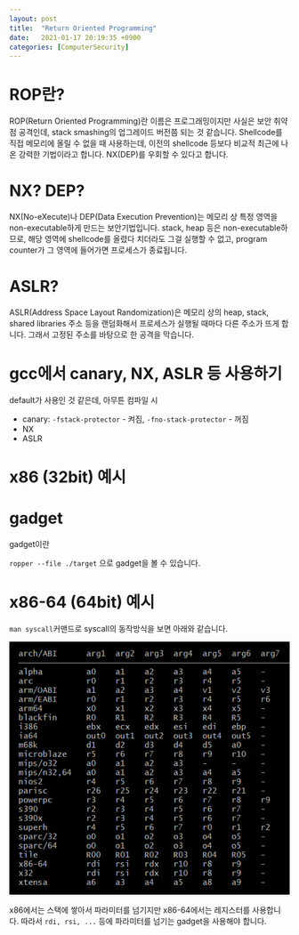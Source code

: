 ```yaml
---
layout: post
title:  "Return Oriented Programming"
date:   2021-01-17 20:19:35 +0900
categories: [ComputerSecurity]
---
```


# ROP란?
ROP(Return Oriented Programming)란 이름은 프로그래밍이지만 사실은 보안 취약점 공격인데, stack smashing의 업그레이드 버전쯤 되는 것 같습니다. Shellcode를 직접 메모리에 올릴 수 없을 때 사용하는데, 이전의 shellcode 등보다 비교적 최근에 나온 강력한 기법이라고 합니다. NX(DEP)를 우회할 수 있다고 합니다. 

# NX? DEP?
NX(No-eXecute)나 DEP(Data Execution Prevention)는 메모리 상 특정 영역을 non-executable하게 만드는 보안기법입니다. stack, heap 등은 non-executable하므로, 해당 영역에 shellcode를 올렸다 치더라도 그걸 실행할 수 없고, program counter가 그 영역에 들어가면 프로세스가 종료됩니다. 

# ASLR?
ASLR(Address Space Layout Randomization)은 메모리 상의 heap, stack, shared libraries 주소 등을 랜덤화해서 프로세스가 실행될 때마다 다른 주소가 뜨게 합니다. 그래서 고정된 주소를 바탕으로 한 공격을 막습니다. 

# gcc에서 canary, NX, ASLR 등 사용하기
default가 사용인 것 같은데, 아무튼 컴파일 시 
- canary: `-fstack-protector`  - 켜짐, `-fno-stack-protector` - 꺼짐
- NX
- ASLR
# x86 (32bit) 예시 

# gadget
gadget이란 

`ropper --file ./target` 으로 gadget을 볼 수 있습니다. 

# x86-64 (64bit) 예시
`man syscall`커맨드로 syscall의 동작방식을 보면 아래와 같습니다. 

![mansyscall](/images/computersecurity/man_syscall.png)

x86에서는 스택에 쌓아서 파라미터를 넘기지만 x86-64에서는 레지스터를 사용합니다. 따라서 `rdi, rsi, ...` 등에 파라미터를 넘기는 gadget을 사용해야 합니다. 



